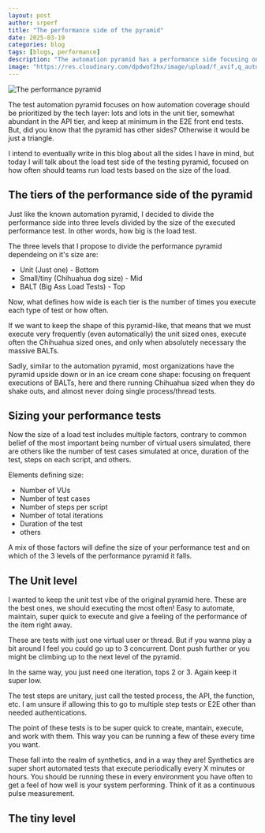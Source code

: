 ```yaml
---
layout: post
author: srperf
title: "The performance side of the pyramid"
date: 2025-03-19
categories: blog
tags: [blogs, performance]
description: "The automation pyramid has a performance side focusing on load tests."
image: "https://res.cloudinary.com/dpdwof2hx/image/upload/f_avif,q_auto/srPerfBlogMedia/2025-02-01-ImBack/headImg.png"
---
```


![The performance pyramid](https://res.cloudinary.com/dpdwof2hx/image/upload/f_avif,q_auto/srPerfBlogMedia/2025-02-01-ImBack/headImg.png)

The test automation pyramid focuses on how automation coverage should be prioritized by the tech layer: lots and lots in the unit tier, somewhat abundant in the API tier, and keep at minimum in the E2E front end tests. But, did you know that the pyramid has other sides? Otherwise it would be just a triangle.

I intend to eventually write in this blog about all the sides I have in mind, but today I will talk about the load test side of the testing pyramid, focused on how often should teams run load tests based on the size of the load.

## The tiers of the performance side of the pyramid

Just like the known automation pyramid, I decided to divide the performance side into three levels divided by the size of the executed  performance test. In other words, how big is the load test.

The three levels that I propose to divide the performance pyramid dependeing on it's size are:

- Unit (Just one) - Bottom
- Small/tiny (Chihuahua dog size) - Mid
- BALT (Big Ass Load Tests) - Top

Now, what defines how wide is each tier is the number of times you execute each type of test or how often.

If we want to keep the shape of this pyramid-like, that means that we must execute very frequently (even automatically) the unit sized ones, execute often the Chihuahua sized ones, and only when absolutely necessary the massive BALTs.

Sadly, similar to the automation pyramid, most organizations have the pyramid upside down or in an ice cream cone shape: focusing on frequent executions of BALTs, here and there running Chihuahua sized when they do shake outs, and almost never doing single process/thread tests.

## Sizing your performance tests

Now the size of a load test includes multiple factors, contrary to common belief of the most important being number of virtual users simulated, there are others like the number of test cases simulated at once, duration of the test, steps on each script, and others.

Elements defining size:

- Number of VUs
- Number of test cases
- Number of steps per script
- Number of total iterations
- Duration of the test
- others

A mix of those factors will define the size of your performance test and on which of the 3 levels of the performance pyramid it falls.

## The Unit level

I wanted to keep the unit test vibe of the original pyramid here. These are the best ones, we should executing the most often! Easy to automate, maintain, super quick to execute and give a feeling of the performance of the item right away.

These are tests with just one virtual user or thread. But if you wanna play a bit around I feel you could go up to 3 concurrent. Dont push further or you might be climbing up to the next level of the pyramid.

In the same way, you just need one iteration, tops 2 or 3. Again keep it super low.

The test steps are unitary, just call the tested process, the API, the function, etc. I am unsure if allowing this to go to multiple step tests or E2E other than needed authentications.

The point of these tests is to be super quick to create, mantain, execute, and work with them. This way you can be running a few of these every time you want.

These fall into the realm of synthetics, and in a way they are! Synthetics are super short automated tests that execute periodically every X minutes or hours. You should be running these in every environment you have often to get a feel of how well is your system performing. Think of it as a continuous pulse measurement.

## The tiny level

